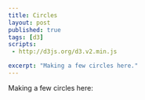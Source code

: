 ```yaml
---
title: Circles
layout: post
published: true
tags: [d3]
scripts:
 - http://d3js.org/d3.v2.min.js

excerpt: "Making a few circles here."
---
```

<style type="text/css">
circle {
	stroke: #ddd;
	fill: red;
}
</style>

Making a few circles here:

<div id="circles1"> </div>

<script type="text/javascript">
(function () {
    var data = d3.range(9);

    var x = d3.scale.linear()
    	.domain(data)
    	.range([10, 50]);

    var circles = d3.select('#circles1').append('svg')
    	.attr('height', 20)
        .selectAll('circle')
    	.data(data)
      .enter().append('circle')
      	.attr('cx', x)
      	.attr('cy', 10)
      	.attr('r', 10);
})()
</script>